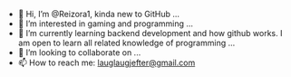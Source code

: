 - 👋 Hi, I’m @Reizora1, kinda new to GitHub ...
- 👀 I’m interested in gaming and programming ...
- 🌱 I’m currently learning backend development and how github works. I am open to learn all related knowledge of programming ...
- 💞️ I’m looking to collaborate on ...
- 📫 How to reach me: lauglaugjefter@gmail.com

<!---
Reizora1/Reizora1 is a ✨ special ✨ repository because its `README.md` (this file) appears on your GitHub profile.
You can click the Preview link to take a look at your changes.
--->

